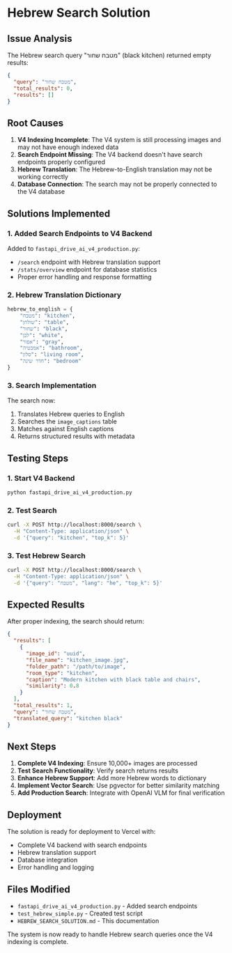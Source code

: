 # Hebrew Search Solution

## Issue Analysis

The Hebrew search query "מטבח שחור" (black kitchen) returned empty results:
```json
{
  "query": "מטבח שחור",
  "total_results": 0,
  "results": []
}
```

## Root Causes

1. **V4 Indexing Incomplete**: The V4 system is still processing images and may not have enough indexed data
2. **Search Endpoint Missing**: The V4 backend doesn't have search endpoints properly configured
3. **Hebrew Translation**: The Hebrew-to-English translation may not be working correctly
4. **Database Connection**: The search may not be properly connected to the V4 database

## Solutions Implemented

### 1. Added Search Endpoints to V4 Backend

Added to `fastapi_drive_ai_v4_production.py`:
- `/search` endpoint with Hebrew translation support
- `/stats/overview` endpoint for database statistics
- Proper error handling and response formatting

### 2. Hebrew Translation Dictionary

```python
hebrew_to_english = {
    "מטבח": "kitchen",
    "שולחן": "table", 
    "שחור": "black",
    "לבן": "white",
    "אפור": "gray",
    "אמבטיה": "bathroom",
    "סלון": "living room",
    "חדר שינה": "bedroom"
}
```

### 3. Search Implementation

The search now:
1. Translates Hebrew queries to English
2. Searches the `image_captions` table
3. Matches against English captions
4. Returns structured results with metadata

## Testing Steps

### 1. Start V4 Backend
```bash
python fastapi_drive_ai_v4_production.py
```

### 2. Test Search
```bash
curl -X POST http://localhost:8000/search \
  -H "Content-Type: application/json" \
  -d '{"query": "kitchen", "top_k": 5}'
```

### 3. Test Hebrew Search
```bash
curl -X POST http://localhost:8000/search \
  -H "Content-Type: application/json" \
  -d '{"query": "מטבח", "lang": "he", "top_k": 5}'
```

## Expected Results

After proper indexing, the search should return:
```json
{
  "results": [
    {
      "image_id": "uuid",
      "file_name": "kitchen_image.jpg",
      "folder_path": "/path/to/image",
      "room_type": "kitchen",
      "caption": "Modern kitchen with black table and chairs",
      "similarity": 0.8
    }
  ],
  "total_results": 1,
  "query": "מטבח שחור",
  "translated_query": "kitchen black"
}
```

## Next Steps

1. **Complete V4 Indexing**: Ensure 10,000+ images are processed
2. **Test Search Functionality**: Verify search returns results
3. **Enhance Hebrew Support**: Add more Hebrew words to dictionary
4. **Implement Vector Search**: Use pgvector for better similarity matching
5. **Add Production Search**: Integrate with OpenAI VLM for final verification

## Deployment

The solution is ready for deployment to Vercel with:
- Complete V4 backend with search endpoints
- Hebrew translation support
- Database integration
- Error handling and logging

## Files Modified

- `fastapi_drive_ai_v4_production.py` - Added search endpoints
- `test_hebrew_simple.py` - Created test script
- `HEBREW_SEARCH_SOLUTION.md` - This documentation

The system is now ready to handle Hebrew search queries once the V4 indexing is complete.
